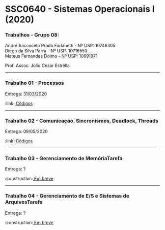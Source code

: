 # SSC0640 - Sistemas Operacionais I (2020)
<h3>Trabalhos - Grupo 08:</h3>

André Baconcelo Prado Furlanetti - Nº USP: 10748305 </br>
Diego da Silva Parra - Nº USP: 10716550</br>
Mateus Fernandes Doimo - Nº USP: 10691971</br>

<p>Prof. Assoc. Júlio Cezar Estrella</p>
<hr>

<h3>Trabalho 01 - Processos</h3>
<p>Entrega: 31/03/2020</p>
:link:<a href="https://github.com/andrebpradof/sistemas-operacionais/tree/master/trabalho_1"> Códigos</a>

<hr>

<h3>Trabalho 02 - Comunicação. Sincronismos, Deadlock, Threads</h3>
<p>Entrega: 09/05/2020</p>
:link:<a href="https://github.com/andrebpradof/sistemas-operacionais/tree/master/trabalho_2"> Códigos</a>

<hr>

<h3>Trabalho 03 - Gerenciamento de MemóriaTarefa</h3>
<p>Entrega: ?</p>
:construction:<a href="#"> Em breve</a>

<hr>

<h3>Trabalho 04 - Gerenciamento de E/S e Sistemas de ArquivosTarefa</h3>
<p>Entrega: ?</p>
:construction:<a href="#"> Em breve</a>